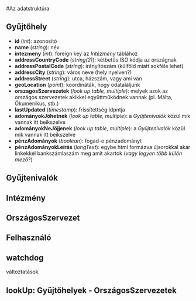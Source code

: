 #Az adatstruktúra

## Gyűjtőhely
* __id__ (_int_):  azonosító
* __name__ (_string_): név
* __intezmeny__ (_int_): foreign key az _Intézmény_ táblához
* __addressCountryCode__ (_string(2)_): kétbetűs ISO kódja az országnak
* __addressPostalCode__ (_string_): irányítószám (külföld miatt sokféle lehet)
* __addressCity__ (_string_): város neve (hely nyelven?)
* __addressStreet__ (_string_): utca, házszám, vagy ami van
* __geoLocation__ (_point_): koordináták, hogy odataláljunk
* __orszagosSzervezetek__ (_look up table, multiple_): melyek azok az országos szervezetek akikkel együttműködnek vannak (pl. Málta, Ökumenikus, stb.)
* __lastUpdated__ (_timestamp_): frissítettség idpntja
* __adományokJöhetnek__ (_look up table, multiple_): a _Gyűjtenivalók_ közül mik vannak itt beikszelve
* __adományokNeJöjjenek__ (_look up table, multiple_): a _Gyűjtenivalók_ közül mik vannak itt beikszelve
* __pénzAdományok__ (_boolean_): fogad-e pénzadományt
* __pénzAdományokLeírás__ (_longText_): egybe html formázva újsorokkal akár linkekkel bankszámlaszám meg amit akartok (_vagy legyen több külön mező?_)


## Gyűjtenivalók

## Intézmény

## OrszágosSzervezet

## Felhasználó

## watchdog
változtatások

## lookUp: Gyűjtőhelyek - OrszágosSzervezetek